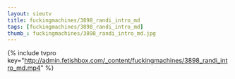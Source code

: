 ```yaml
--- 
layout: sieutv
title: fuckingmachines/3898_randi_intro_md
tags: [fuckingmachines/3898_randi_intro_md]
thumb_: fuckingmachines/3898_randi_intro_md.jpg
---
```

{% include tvpro key="http://admin.fetishbox.com/_content/fuckingmachines/3898_randi_intro_md.mp4" %} 
